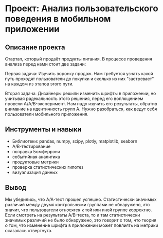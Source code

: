 # Проект: Анализ пользовательского поведения в мобильном приложении


## Описание проекта
Стартап, который продаёт продукты питания. В процессе проведения анализа перед нами стоит две задачи:

Первая задача:
Изучить воронку продаж. Нам требуется узнать какой путь проходят пользователи до покупки и сколько из них "застревает" на каждом из этапов этого пути.

Вторая задача: Дизайнеры решили изменить шрифты в приложении, но учитывая радекальность этого решения, перед его воплощением провели A/A/B-эксперимент. Нам надо изучить его результаты, обратив внимание на идентичность групп A.
Нужно разобраться, как ведут себя пользователи мобильного приложения.

## Инструменты и навыки
- Библиотеки: pandas, numpy, scipy, plotly, matplotlib, seaborn
- A/B-тестирование
- поправка Бомферрони
- событийная аналитика
- продуктовые метрики
- проверка статистических гипотез
- визуализация данных

## Вывод
Мы убедились, что A/A-тест прошел успешно. Статистически значимых различий между двумя контрольными группами не обнаружено, это значит, что пользователи относятся к той или иной группе корректно. Если смотреть на результаты A/B-теста, то и там статистически значимых различий не было обнаружено, это говорит о том, что теория о том, что изменение шрифта в приложении может повлиять на метрики оказалась отвергнута. 
